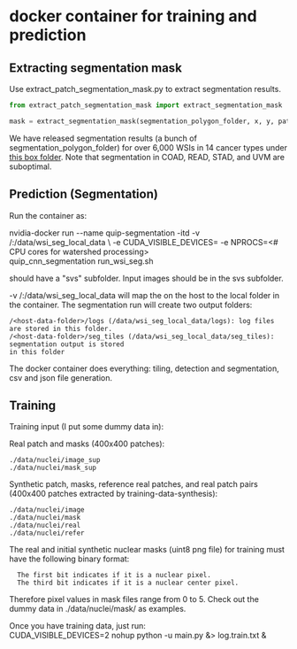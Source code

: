 # docker container for training and prediction 

## Extracting segmentation mask

Use extract_patch_segmentation_mask.py to extract segmentation results. 

```python
from extract_patch_segmentation_mask import extract_segmentation_mask

mask = extract_segmentation_mask(segmentation_polygon_folder, x, y, patch_width)
```

We have released segmentation results (a bunch of segmentation_polygon_folder) for over 6,000 WSIs in 14 cancer types under [this box folder](https://stonybrookmedicine.box.com/s/7n9gdy3i6qmm638or7lbxrzzydb1iv9b). Note that segmentation in COAD, READ, STAD, and UVM are suboptimal.

## Prediction (Segmentation)

Run the container as:

nvidia-docker run --name quip-segmentation -itd -v /<host-data-folder>:/data/wsi_seg_local_data \ 
	-e CUDA_VISIBLE_DEVICES=<GPU id> -e NPROCS=<# CPU cores for watershed processing> \
	quip_cnn_segmentation run_wsi_seg.sh

<host-folder> should have a "svs" subfolder. Input images should be in the svs subfolder. 

-v /<host-data-folder>:/data/wsi_seg_local_data will map the <host-folder> on the host to the 
local folder in the container. The segmentation run will create two output folders: 

```
/<host-data-folder>/logs (/data/wsi_seg_local_data/logs): log files are stored in this folder.
/<host-data-folder>/seg_tiles (/data/wsi_seg_local_data/seg_tiles): segmentation output is stored 
in this folder
```

The docker container does everything: tiling, detection and segmentation, csv and json file generation.

## Training
Training input (I put some dummy data in): 

Real patch and masks (400x400 patches):  
```
./data/nuclei/image_sup  
./data/nuclei/mask_sup 
```

Synthetic patch, masks, reference real patches, and real patch pairs (400x400 patches extracted by training-data-synthesis):  
```
./data/nuclei/image  
./data/nuclei/mask  
./data/nuclei/real  
./data/nuclei/refer 
```

The real and initial synthetic nuclear masks (uint8 png file) for training must have the following binary format:  
```
  The first bit indicates if it is a nuclear pixel.  
  The third bit indicates if it is a nuclear center pixel. 
```
Therefore pixel values in mask files range from 0 to 5. Check out the dummy data in ./data/nuclei/mask/ as examples. 

Once you have training data, just run:  
CUDA_VISIBLE_DEVICES=2 nohup python -u main.py &> log.train.txt & 

